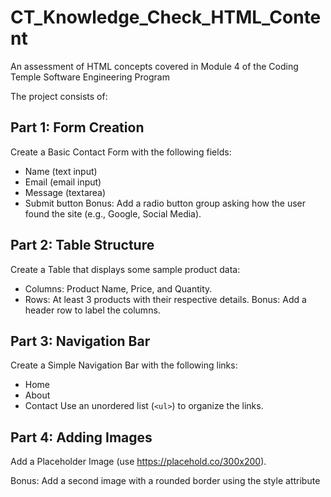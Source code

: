 # CT_Knowledge_Check_HTML_Content
An assessment of HTML concepts covered in Module 4 of the Coding Temple Software Engineering Program

The project consists of:

## Part 1: Form Creation
Create a Basic Contact Form with the following fields:
- Name (text input)
- Email (email input)
- Message (textarea)
- Submit button
Bonus: Add a radio button group asking how the user found the site (e.g., Google, Social Media).

## Part 2: Table Structure
Create a Table that displays some sample product data:
- Columns: Product Name, Price, and Quantity.
- Rows: At least 3 products with their respective details.
Bonus: Add a header row to label the columns.

## Part 3: Navigation Bar
Create a Simple Navigation Bar with the following links:
- Home
- About
- Contact
Use an unordered list (`<ul>`) to organize the links.

## Part 4: Adding Images
Add a Placeholder Image (use https://placehold.co/300x200).

Bonus: Add a second image with a rounded border using the style attribute